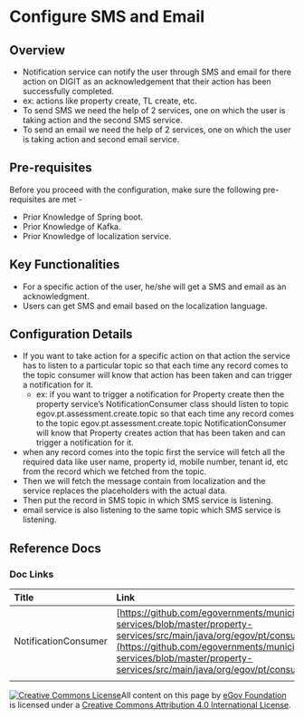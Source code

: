 # Configure SMS and Email

## Overview <a id="Overview"></a>

* Notification service can notify the user through SMS and email for there action on DIGIT as an acknowledgement that their action has been successfully completed.
* ex: actions like property create, TL create, etc.
* To send SMS we need the help of 2 services, one on which the user is taking action and the second SMS service.
* To send an email we need the help of 2 services, one on which the user is taking action and second email service.

## Pre-requisites <a id="Pre-requisites"></a>

Before you proceed with the configuration, make sure the following pre-requisites are met -

* Prior Knowledge of Spring boot.
* Prior Knowledge of Kafka.
* Prior Knowledge of localization service.

## Key Functionalities <a id="Key-Functionalities"></a>

* For a specific action of the user, he/she will get a SMS and email as an acknowledgment.
* Users can get SMS and email based on the localization language.

## Configuration Details <a id="Configuration-Details"></a>

* If you want to take action for a specific action on that action the service has to listen to a particular topic so that each time any record comes to the topic consumer will know that action has been taken and can trigger a notification for it.
  * ex: if you want to trigger a notification for Property create then the property service’s NotificationConsumer class should listen to topic egov.pt.assessment.create.topic so that each time any record comes to the topic egov.pt.assessment.create.topic NotificationConsumer will know that Property creates action that has been taken and can trigger a notification for it.
* when any record comes into the topic first the service will fetch all the required data like user name, property id, mobile number, tenant id, etc from the record which we fetched from the topic.
* Then we will fetch the message contain from localization and the service replaces the placeholders with the actual data.
* Then put the record in SMS topic in which SMS service is listening.
* email service is also listening to the same topic which SMS service is listening.

## Reference Docs <a id="Reference-Docs"></a>

### Doc Links <a id="Doc-Links"></a>

| **Title** | **Link** |
| :--- | :--- |
| NotificationConsumer | [https://github.com/egovernments/municipal-services/blob/master/property-services/src/main/java/org/egov/pt/consumer/NotificationConsumer.java](https://github.com/egovernments/municipal-services/blob/master/property-services/src/main/java/org/egov/pt/consumer/NotificationConsumer.java) |
|  |  |

[![Creative Commons License](https://i.creativecommons.org/l/by/4.0/80x15.png)​](http://creativecommons.org/licenses/by/4.0/)All content on this page by [eGov Foundation](https://egov.org.in/) is licensed under a [Creative Commons Attribution 4.0 International License](http://creativecommons.org/licenses/by/4.0/).

